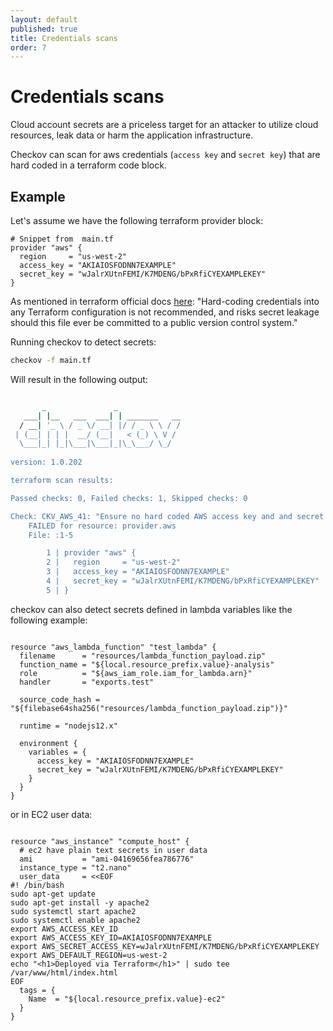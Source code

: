 ```yaml
---
layout: default
published: true
title: Credentials scans
order: 7
---
```


# Credentials scans

Cloud account secrets are a priceless target for an attacker to utilize cloud resources, leak data or harm the application infrastructure. 

Checkov can scan for aws credentials (`access key` and `secret key`) that are hard coded in a terraform code block. 

## Example 
Let's assume we have the following terraform provider block:
```hcl-terraform
# Snippet from  main.tf
provider "aws" {
  region     = "us-west-2"
  access_key = "AKIAIOSFODNN7EXAMPLE"
  secret_key = "wJalrXUtnFEMI/K7MDENG/bPxRfiCYEXAMPLEKEY"
}
```
As mentioned in terraform official docs [here](https://www.terraform.io/docs/providers/aws/index.html#static-credentials):
"Hard-coding credentials into any Terraform configuration is not recommended, and risks secret leakage should this file ever be committed to a public version control system."

Running checkov to detect secrets:

```bash
checkov -f main.tf
```

Will result in the following output:

```bash

       _               _              
   ___| |__   ___  ___| | _______   __
  / __| '_ \ / _ \/ __| |/ / _ \ \ / /
 | (__| | | |  __/ (__|   < (_) \ V / 
  \___|_| |_|\___|\___|_|\_\___/ \_/  
                                      
version: 1.0.202 

terraform scan results:

Passed checks: 0, Failed checks: 1, Skipped checks: 0

Check: CKV_AWS_41: "Ensure no hard coded AWS access key and and secret key exists"
	FAILED for resource: provider.aws
	File: :1-5

		1 | provider "aws" {
		2 |   region     = "us-west-2"
		3 |   access_key = "AKIAIOSFODNN7EXAMPLE"
		4 |   secret_key = "wJalrXUtnFEMI/K7MDENG/bPxRfiCYEXAMPLEKEY"
		5 | }

```

checkov can also detect secrets defined in lambda variables like the following example:

```hcl-terraform

resource "aws_lambda_function" "test_lambda" {
  filename      = "resources/lambda_function_payload.zip"
  function_name = "${local.resource_prefix.value}-analysis"
  role          = "${aws_iam_role.iam_for_lambda.arn}"
  handler       = "exports.test"

  source_code_hash = "${filebase64sha256("resources/lambda_function_payload.zip")}"

  runtime = "nodejs12.x"

  environment {
    variables = {
      access_key = "AKIAIOSFODNN7EXAMPLE"
      secret_key = "wJalrXUtnFEMI/K7MDENG/bPxRfiCYEXAMPLEKEY"
    }
  }
}
```

or in EC2 user data:

```hcl-terraform

resource "aws_instance" "compute_host" {
  # ec2 have plain text secrets in user data
  ami           = "ami-04169656fea786776"
  instance_type = "t2.nano"
  user_data     = <<EOF
#! /bin/bash
sudo apt-get update
sudo apt-get install -y apache2
sudo systemctl start apache2
sudo systemctl enable apache2
export AWS_ACCESS_KEY_ID
export AWS_ACCESS_KEY_ID=AKIAIOSFODNN7EXAMPLE
export AWS_SECRET_ACCESS_KEY=wJalrXUtnFEMI/K7MDENG/bPxRfiCYEXAMPLEKEY
export AWS_DEFAULT_REGION=us-west-2
echo "<h1>Deployed via Terraform</h1>" | sudo tee /var/www/html/index.html
EOF
  tags = {
    Name  = "${local.resource_prefix.value}-ec2"
  }
}
```